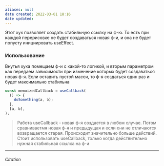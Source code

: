 ```yaml
---
aliases: null
date created: 2022-03-01 18:16
date updated:
---
```


Этот хук позволяет создать стабильную ссылку на ф-ю. То есть при каждой перерисовке не будет создаваться новая ф-и, и она не будет попусту инициировать useEffect. 


### Использование
Внутья хука помещаем ф-и с какой-то логикой, и вторым параметром как передаем зависимости при изменение которых будет создаваться новая ф-я. Если оставить пустой масси, то ф-я создаться один раз и будет максимально стабильна 

```jsx
const memoizedCallback = useCallback(
  () => {
    doSomething(a, b);
  },
  [a, b],
);
```

>Работа useCallback - новая ф-я создается в любом случае. Потом сравниваетмя новая ф-я и предыдущая и если они не  отличаются возвращается старая. Происходит значительно больше действий. Стоит использовать useCallback, только когда действительно нужная стабильная ссылка на ф-и

---

###### Citation

